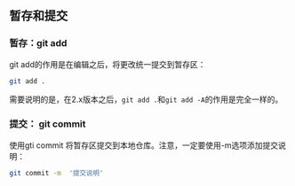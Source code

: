 ##  暂存和提交


###   暂存：git add

git add的作用是在编辑之后，将更改统一提交到暂存区：

```sh
git add .
```

需要说明的是，在2.x版本之后，`git add .`和`git add -A`的作用是完全一样的。

###  提交： git commit

使用gti commit 将暂存区提交到本地仓库。注意，一定要使用-m选项添加提交说明：

```sh
git commit -m  '提交说明'
```


